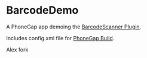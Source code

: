 BarcodeDemo
===========

A PhoneGap app demoing the [BarcodeScanner Plugin](http://github.com/wildabeast/BarcodeScanner).

Includes config.xml file for [PhoneGap Build](https://build.phonegap.com).

Alex fork
